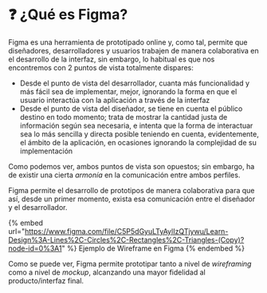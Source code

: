 # ❓ ¿Qué es Figma?

Figma es una herramienta de prototipado online y, como tal, permite que diseñadores, desarrolladores y usuarios trabajen de manera colaborativa en el desarrollo de la interfaz, sin embargo, lo habitual es que nos encontremos con 2 puntos de vista totalmente dispares:

* Desde el punto de vista del desarrollador, cuanta más funcionalidad y más fácil sea de implementar, mejor, ignorando la forma en que el usuario interactúa con la aplicación a través de la interfaz
* Desde el punto de vista del diseñador, se tiene en cuenta el público destino en todo momento; trata de mostrar la cantidad justa de información según sea necesaria, e intenta que la forma de interactuar sea lo más sencilla y directa posible teniendo en cuenta, evidentemente, el ámbito de la aplicación, en ocasiones ignorando la complejidad de su implementación

Como podemos ver, ambos puntos de vista son opuestos; sin embargo, ha de existir una cierta _armonía_ en la comunicación entre ambos perfiles.

Figma permite el desarrollo de prototipos de manera colaborativa para que así, desde un primer momento, exista esa comunicación entre el diseñador y el desarrollador.

{% embed url="https://www.figma.com/file/C5P5dGyuLTyAylIzQTjywu/Learn-Design%3A-Lines%2C-Circles%2C-Rectangles%2C-Triangles-(Copy)?node-id=0%3A1" %}
Ejemplo de Wireframe en Figma
{% endembed %}

Como se puede ver, Figma permite prototipar tanto a nivel de _wireframing_ como a nivel de _mockup_, alcanzando una mayor fidelidad al producto/interfaz final.

